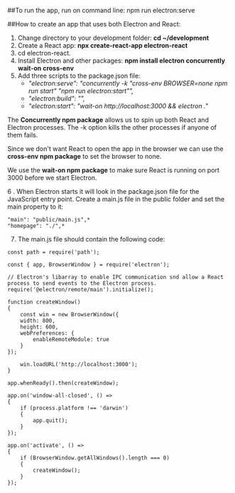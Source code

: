 ##To run the app, run on command line: 
npm run electron:serve

##How to create an app that uses both Electron and React:

1. Change directory to your development folder: **cd ~/development**
2. Create a React app: **npx create-react-app electron-react**
3. cd electron-react.
4. Install Electron and other packages: **npm install electron concurrently wait-on cross-env**
5. Add three scripts to the package.json file:
    - *"electron:serve": "concurrently -k \"cross-env BROWSER=none npm run start\" \"npm run electron:start\"",*
    - *"electron:build": "",*
    - *"electron:start": "wait-on http://localhost:3000 && electron ."*

The **Concurrently npm package** allows us to spin up both React and Electron processes. The -k option kills the other processes if anyone of them fails.

Since we don't want React to open the app in the browser we can use the **cross-env npm package** to set the browser to none.

We use the **wait-on npm package** to make sure React is  running on port 3000 before we start Electron.

6 . When Electron starts it will look in the package.json file for the JavaScript entry point. Create a main.js file in the public folder and set the main property to it:
```
"main": "public/main.js",*
"homepage": "./",*
```
7. The main.js file should contain the following code:

```
const path = require('path');

const { app, BrowserWindow } = require('electron');

// Electron's libarray to enable IPC communication snd allow a React process to send events to the Electron process. 
require('@electron/remote/main').initialize(); 

function createWindow() 
{
    const win = new BrowserWindow({
    width: 800,
    height: 600,
    webPreferences: {
        enableRemoteModule: true
    }
});

    win.loadURL('http://localhost:3000');
}

app.whenReady().then(createWindow);

app.on('window-all-closed', () =>
{
    if (process.platform !== 'darwin')
    {
        app.quit();
    }
});

app.on('activate', () =>
{
    if (BrowserWindow.getAllWindows().length === 0)
    {
        createWindow();
    }
});
```

